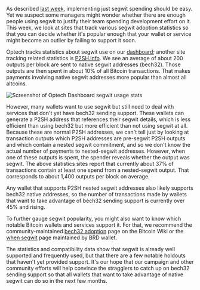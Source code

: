 As described [last week][bech32 easy], implementing just segwit
spending should be easy.  Yet we suspect some managers might wonder
whether there are enough people using segwit to justify their team
spending development effort on it.  This week, we look at sites that
track various segwit adoption statistics so that you can decide whether
it's popular enough that your wallet or service might become an outlier
by failing to support it soon.

Optech tracks statistics about segwit use on our [dashboard][optech
dashboard]; another site tracking related statistics is [P2SH.info][].
We see an average of about 200 outputs per block are sent to native
segwit addresses (bech32).  Those outputs are then spent in about 10% of all
Bitcoin transactions.  That makes payments involving native segwit addresses
more popular than almost all altcoins.

![Screenshot of Optech Dashboard segwit usage stats](/img/posts/2019-03-segwit-usage.png)

However, many wallets want to use segwit but still need to deal with
services that don't yet have bech32 sending support.  These wallets can
generate a P2SH address that references their segwit details, which is
less efficient than using bech32 but more efficient than not using
segwit at all.  Because these are normal P2SH addresses, we can't tell
just by looking at transaction outputs which P2SH addresses are
pre-segwit P2SH outputs and which contain a nested segwit
commitment, and so we don't know the actual number of payments to
nested-segwit addresses.  However, when one of these outputs is spent,
the spender reveals whether the output was segwit. The above statistics
sites report that currently about 37% of transactions contain at least
one spend from a nested-segwit output.  That corresponds to about 1,400
outputs per block on average.

Any wallet that supports P2SH nested segwit addresses also likely
supports bech32 native addresses, so the number of transactions made by
wallets that want to take advantage of bech32 sending support is
currently over 45% and rising.

To further gauge segwit popularity, you might also want to know which
notable Bitcoin wallets and services support it.  For that, we recommend
the community-maintained [bech32 adoption][] page on the Bitcoin Wiki or
the [when segwit][] page maintained by BRD wallet.

The statistics and compatibility data show that segwit is already well
supported and frequently used, but that there are a few notable holdouts
that haven't yet provided support.  It's our hope that our campaign and
other community efforts will help convince the stragglers to catch up on
bech32 sending support so that all wallets that want to take advantage
of native segwit can do so in the next few months.

[bech32 easy]: /en/newsletters/2019/03/19/#bech32-sending-support
[optech dashboard]: https://dashboard.bitcoinops.org/
[p2sh.info]: https://p2sh.info/
[bech32 adoption]: https://en.bitcoin.it/wiki/Bech32_adoption
[when segwit]: https://whensegwit.com/

